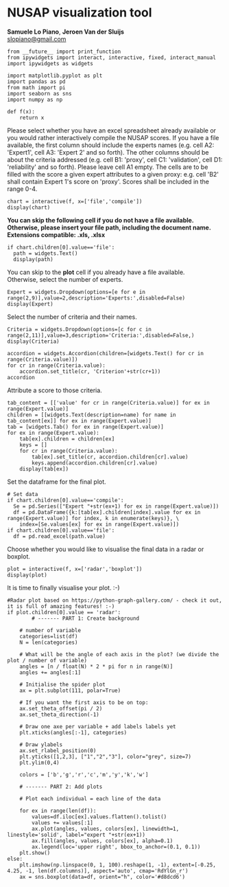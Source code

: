 # NUSAP visualization tool

<!-- AUTHOR: Samuele Lo Piano -->
<!-- AUTHOR:
Jeroen Van der Sluijs -->
**Samuele Lo Piano**, **Jeroen Van der Sluijs** <br/>
[slopiano@gmail.com](mailto:s.lopiano@gmail.com)

```{.python .input}
from __future__ import print_function
from ipywidgets import interact, interactive, fixed, interact_manual
import ipywidgets as widgets
```

```{.python .input}
import matplotlib.pyplot as plt
import pandas as pd
from math import pi
import seaborn as sns
import numpy as np
```

```{.python .input}
def f(x):
    return x
```

Please select whether you have an excel spreadsheet already available or you
would rather interactively compile the NUSAP scores. If you have a file
available, the first column should include the experts names (e.g. cell A2:
'Expert1', cell A3: 'Expert 2' and so forth). The other columns should be about
the criteria addressed (e.g. cell B1: 'proxy', cell C1: 'validation', cell D1:
'reliability' and so forth). Please leave cell A1 empty. The cells are to be
filled with the score a given expert attributes to a given proxy: e.g. cell 'B2'
shall contain Expert 1's score on 'proxy'. Scores shall be included in the range
0-4.

```{.python .input}
chart = interactive(f, x=['file','compile'])
display(chart)
```

**You can skip the following cell if you do not have a file available.
Otherwise, please insert your file path, including the document name.**
**Extensions compatible: .xls, .xlsx**

```{.python .input}
if chart.children[0].value=='file':
  path = widgets.Text()
  display(path)
```

You can skip to the **plot** cell if you already have a file available. <br/>
Otherwise, select the number of experts.

```{.python .input}
Expert = widgets.Dropdown(options=[e for e in range(2,9)],value=2,description='Experts:',disabled=False)
display(Expert)
```

Select the number of criteria and their names.

```{.python .input}
Criteria = widgets.Dropdown(options=[c for c in range(2,11)],value=3,description='Criteria:',disabled=False,)
display(Criteria)
```

```{.python .input}
accordion = widgets.Accordion(children=[widgets.Text() for cr in range(Criteria.value)])
for cr in range(Criteria.value):
    accordion.set_title(cr, 'Criterion'+str(cr+1))
accordion
```

Attribute a score to those criteria.

```{.python .input}
tab_content = [['value' for cr in range(Criteria.value)] for ex in range(Expert.value)]
children = [[widgets.Text(description=name) for name in tab_content[ex]] for ex in range(Expert.value)]
tab = [widgets.Tab() for ex in range(Expert.value)]
for ex in range(Expert.value):
    tab[ex].children = children[ex]
    keys = []
    for cr in range(Criteria.value):
        tab[ex].set_title(cr, accordion.children[cr].value)
        keys.append(accordion.children[cr].value)
    display(tab[ex])
```

Set the dataframe for the final plot.

```{.python .input}
# Set data
if chart.children[0].value=='compile':
  Se = pd.Series(["Expert "+str(ex+1) for ex in range(Expert.value)])  
  df = pd.DataFrame({k:[tab[ex].children[index].value for ex in range(Expert.value)] for index, k in enumerate(keys)}, \
    index=[Se.values[ex] for ex in range(Expert.value)])
if chart.children[0].value=='file':
  df = pd.read_excel(path.value)
```

Choose whether you would like to visualise the final data in a radar or boxplot.

```{.python .input}
plot = interactive(f, x=['radar','boxplot'])
display(plot)
```

It is time to finally visualise your plot. :-)

```{.python .input}
#Radar plot based on https://python-graph-gallery.com/ - check it out, it is full of amazing features! :-)
if plot.children[0].value == 'radar':
        # ------- PART 1: Create background

    # number of variable
    categories=list(df)
    N = len(categories)

    # What will be the angle of each axis in the plot? (we divide the plot / number of variable)
    angles = [n / float(N) * 2 * pi for n in range(N)]
    angles += angles[:1]

    # Initialise the spider plot
    ax = plt.subplot(111, polar=True)

    # If you want the first axis to be on top:
    ax.set_theta_offset(pi / 2)
    ax.set_theta_direction(-1)

    # Draw one axe per variable + add labels labels yet
    plt.xticks(angles[:-1], categories)

    # Draw ylabels
    ax.set_rlabel_position(0)
    plt.yticks([1,2,3], ["1","2","3"], color="grey", size=7)
    plt.ylim(0,4)

    colors = ['b','g','r','c','m','y','k','w']

    # ------- PART 2: Add plots

    # Plot each individual = each line of the data

    for ex in range(len(df)):
        values=df.iloc[ex].values.flatten().tolist()
        values += values[:1]
        ax.plot(angles, values, colors[ex], linewidth=1, linestyle='solid', label="expert "+str(ex+1))
        ax.fill(angles, values, colors[ex], alpha=0.1)
        ax.legend(loc='upper right', bbox_to_anchor=(0.1, 0.1))
    plt.show()
else:
    plt.imshow(np.linspace(0, 1, 100).reshape(1, -1), extent=[-0.25, 4.25, -1, len(df.columns)], aspect='auto', cmap='RdYlGn_r')
    ax = sns.boxplot(data=df, orient="h", color='#d8dcd6')
```
